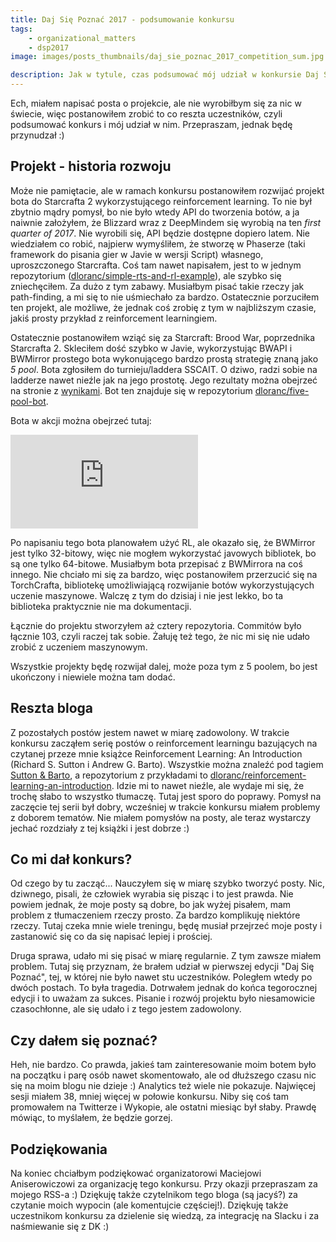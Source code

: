 ```yaml
---
title: Daj Się Poznać 2017 - podsumowanie konkursu
tags:
    - organizational_matters
    - dsp2017
image: images/posts_thumbnails/daj_sie_poznac_2017_competition_sum.jpg

description: Jak w tytule, czas podsumować mój udział w konkursie Daj Się Poznać 2017. Co się udało? Co nie? Co dalej?
---
```

Ech, miałem napisać posta o projekcie, ale nie wyrobiłbym się za nic w świecie, więc postanowiłem zrobić to co reszta uczestników, czyli podsumować konkurs i mój udział w nim. Przepraszam, jednak będę przynudzał :)

<!-- truncate -->

## Projekt - historia rozwoju
Może nie pamiętacie, ale w ramach konkursu postanowiłem rozwijać projekt bota do Starcrafta 2 wykorzystującego reinforcement learning. To nie był zbytnio mądry pomysł, bo nie było wtedy API do tworzenia botów, a ja naiwnie założyłem, że Blizzard wraz z DeepMindem się wyrobią na ten *first quarter of 2017*. Nie wyrobili się, API będzie dostępne dopiero latem. Nie wiedziałem co robić, najpierw wymyśliłem, że stworzę w Phaserze (taki framework do pisania gier w Javie w wersji Script) własnego, uproszczonego Starcrafta. Coś tam nawet napisałem, jest to w jednym repozytorium ([dloranc/simple-rts-and-rl-example](https://github.com/dloranc/simple-rts-and-rl-example)), ale szybko się zniechęciłem. Za dużo z tym zabawy. Musiałbym pisać takie rzeczy jak path-finding, a mi się to nie uśmiechało za bardzo. Ostatecznie porzuciłem ten projekt, ale możliwe, że jednak coś zrobię z tym w najbliższym czasie, jakiś prosty przykład z reinforcement learningiem.

Ostatecznie postanowiłem wziąć się za Starcraft: Brood War, poprzednika Starcrafta 2. Skleciłem dość szybko w Javie, wykorzystując BWAPI i BWMirror prostego bota wykonującego bardzo prostą strategię znaną jako *5 pool*. Bota zgłosiłem do turnieju/laddera SSCAIT. O dziwo, radzi sobie na ladderze nawet nieźle jak na jego prostotę. Jego rezultaty można obejrzeć na stronie z [wynikami](http://sscaitournament.com/index.php?action=scores). Bot ten znajduje się w repozytorium [dloranc/five-pool-bot](https://github.com/dloranc/five-pool-bot).

Bota w akcji można obejrzeć tutaj:

<iframe src="https://www.youtube.com/embed/xvI2EuLPg6o" frameBorder="0" allow="accelerometer; autoplay; clipboard-write; encrypted-media; gyroscope; picture-in-picture; web-share" referrerPolicy="strict-origin-when-cross-origin" allowFullScreen></iframe>

Po napisaniu tego bota planowałem użyć RL, ale okazało się, że BWMirror jest tylko 32-bitowy, więc nie mogłem wykorzystać javowych bibliotek, bo są one tylko 64-bitowe. Musiałbym bota przepisać z BWMirrora na coś innego. Nie chciało mi się za bardzo, więc postanowiłem przerzucić się na TorchCrafta, bibliotekę umożliwiającą rozwijanie botów wykorzystujących uczenie maszynowe. Walczę z tym do dzisiaj i nie jest lekko, bo ta biblioteka praktycznie nie ma dokumentacji.

Łącznie do projektu stworzyłem aż cztery repozytoria. Commitów było łącznie 103, czyli raczej tak sobie. Żałuję też tego, że nic mi się nie udało zrobić z uczeniem maszynowym.

Wszystkie projekty będę rozwijał dalej, może poza tym z 5 poolem, bo jest ukończony i niewiele można tam dodać.

## Reszta bloga
Z pozostałych postów jestem nawet w miarę zadowolony. W trakcie konkursu zacząłem serię postów o reinforcement learningu bazujących na czytanej przeze mnie książce Reinforcement Learning: An Introduction (Richard S. Sutton i Andrew G. Barto). Wszystkie można znaleźć pod tagiem [Sutton & Barto](/tags/sutton-and-barto), a repozytorium z przykładami to [dloranc/reinforcement-learning-an-introduction](https://github.com/dloranc/reinforcement-learning-an-introduction). Idzie mi to nawet nieźle, ale wydaje mi się, że trochę słabo to wszystko tłumaczę. Tutaj jest sporo do poprawy. Pomysł na zaczęcie tej serii był dobry, wcześniej w trakcie konkursu miałem problemy z doborem tematów. Nie miałem pomysłów na posty, ale teraz wystarczy jechać rozdziały z tej książki i jest dobrze :)

## Co mi dał konkurs?
Od czego by tu zacząć... Nauczyłem się w miarę szybko tworzyć posty. Nic, dziwnego, pisali, że człowiek wyrabia się pisząc i to jest prawda. Nie powiem jednak, że moje posty są dobre, bo jak wyżej pisałem, mam problem z tłumaczeniem rzeczy prosto. Za bardzo komplikuję niektóre rzeczy. Tutaj czeka mnie wiele treningu, będę musiał przejrzeć moje posty i zastanowić się co da się napisać lepiej i prościej.

Druga sprawa, udało mi się pisać w miarę regularnie. Z tym zawsze miałem problem. Tutaj się przyznam, że brałem udział w pierwszej edycji "Daj Się Poznać", tej, w której nie było nawet stu uczestników. Poległem wtedy po dwóch postach. To była tragedia. Dotrwałem jednak do końca tegorocznej edycji i to uważam za sukces. Pisanie i rozwój projektu było niesamowicie czasochłonne, ale się udało i z tego jestem zadowolony.

## Czy dałem się poznać?
Heh, nie bardzo. Co prawda, jakieś tam zainteresowanie moim botem było na początku i parę osób nawet skomentowało, ale od dłuższego czasu nic się na moim blogu nie dzieje :) Analytics też wiele nie pokazuje. Najwięcej sesji miałem 38, mniej więcej w połowie konkursu. Niby się coś tam promowałem na Twitterze i Wykopie, ale ostatni miesiąc był słaby. Prawdę mówiąc, to myślałem, że będzie gorzej.

## Podziękowania

Na koniec chciałbym podziękować organizatorowi Maciejowi Aniserowiczowi za organizację tego konkursu. Przy okazji przepraszam za mojego RSS-a :) Dziękuję także czytelnikom tego bloga (są jacyś?) za czytanie moich wypocin (ale komentujcie częściej!). Dziękuję także uczestnikom konkursu za dzielenie się wiedzą, za integrację na Slacku i za naśmiewanie się z DK :)
